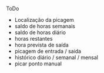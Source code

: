 ToDo
- Localização da picagem
- saldo de horas semanais
- saldo de horas diário
- horas restantes
- hora prevista de saída
- picagem de entrada / saida
- histórico diário / semanal / mensal
- picar ponto manual
